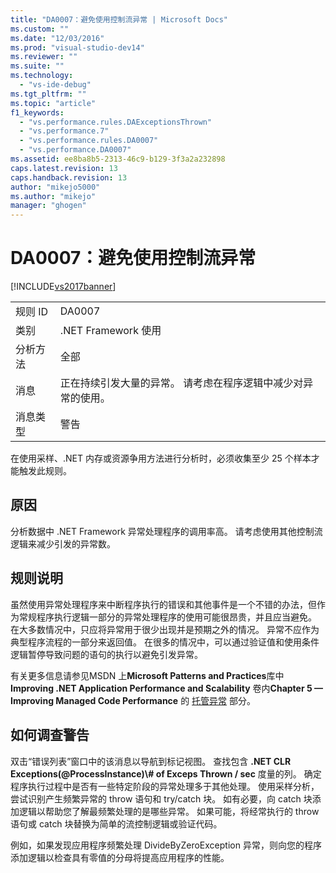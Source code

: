 ```yaml
---
title: "DA0007：避免使用控制流异常 | Microsoft Docs"
ms.custom: ""
ms.date: "12/03/2016"
ms.prod: "visual-studio-dev14"
ms.reviewer: ""
ms.suite: ""
ms.technology: 
  - "vs-ide-debug"
ms.tgt_pltfrm: ""
ms.topic: "article"
f1_keywords: 
  - "vs.performance.rules.DAExceptionsThrown"
  - "vs.performance.7"
  - "vs.performance.rules.DA0007"
  - "vs.performance.DA0007"
ms.assetid: ee8ba8b5-2313-46c9-b129-3f3a2a232898
caps.latest.revision: 13
caps.handback.revision: 13
author: "mikejo5000"
ms.author: "mikejo"
manager: "ghogen"
---
```

# DA0007：避免使用控制流异常
[!INCLUDE[vs2017banner](../code-quality/includes/vs2017banner.md)]

|||  
|-|-|  
|规则 ID|DA0007|  
|类别|.NET Framework 使用|  
|分析方法|全部|  
|消息|正在持续引发大量的异常。  请考虑在程序逻辑中减少对异常的使用。|  
|消息类型|警告|  
  
 在使用采样、.NET 内存或资源争用方法进行分析时，必须收集至少 25 个样本才能触发此规则。  
  
## 原因  
 分析数据中 .NET Framework 异常处理程序的调用率高。  请考虑使用其他控制流逻辑来减少引发的异常数。  
  
## 规则说明  
 虽然使用异常处理程序来中断程序执行的错误和其他事件是一个不错的办法，但作为常规程序执行逻辑一部分的异常处理程序的使用可能很昂贵，并且应当避免。  在大多数情况中，只应将异常用于很少出现并是预期之外的情况。  异常不应作为典型程序流程的一部分来返回值。  在很多的情况中，可以通过验证值和使用条件逻辑暂停导致问题的语句的执行以避免引发异常。  
  
 有关更多信息请参见MSDN 上**Microsoft Patterns and Practices**库中**Improving .NET Application Performance and Scalability** 卷内**Chapter 5 — Improving Managed Code Performance** 的 [托管异常](http://go.microsoft.com/fwlink/?LinkID=177825) 部分。  
  
## 如何调查警告  
 双击“错误列表”窗口中的该消息以导航到标记视图。  查找包含 **.NET CLR Exceptions\(@ProcessInstance\)\\\# of Exceps Thrown \/ sec** 度量的列。  确定程序执行过程中是否有一些特定阶段的异常处理多于其他处理。  使用采样分析，尝试识别产生频繁异常的 throw 语句和 try\/catch 块。  如有必要，向 catch 块添加逻辑以帮助您了解最频繁处理的是哪些异常。  如果可能，将经常执行的 throw 语句或 catch 块替换为简单的流控制逻辑或验证代码。  
  
 例如，如果发现应用程序频繁处理 DivideByZeroException 异常，则向您的程序添加逻辑以检查具有零值的分母将提高应用程序的性能。